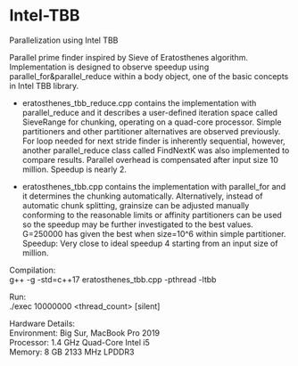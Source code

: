 # Intel-TBB
Parallelization using Intel TBB  <br />

Parallel prime finder inspired by Sieve of Eratosthenes algorithm.  <br />
Implementation is designed to observe speedup using parallel_for&parallel_reduce within a body object, one of the basic concepts in Intel TBB library.  <br />
- eratosthenes_tbb_reduce.cpp contains the implementation with parallel_reduce and it describes a user-defined iteration space called SieveRange for chunking, operating on a quad-core processor. Simple partitioners and other partitioner alternatives are observed previously. For loop needed for next stride finder is inherently sequential, however, another parallel_reduce class called FindNextK was also implemented to compare results. Parallel overhead is compensated after input size 10 million. Speedup is nearly 2. <br />

- eratosthenes_tbb.cpp contains the implementation with parallel_for and it determines the chunking automatically. Alternatively, instead of automatic chunk splitting, grainsize can be adjusted manually conforming to the reasonable limits or affinity partitioners can be used so the speedup may be further investigated to the best values. G=250000 has given the best when size=10^6 within simple partitioner. Speedup: Very close to ideal speedup 4 starting from an input size of million. <br />


Compilation: <br />
g++ -g -std=c++17 eratosthenes_tbb.cpp -pthread -ltbb <br />

Run:  <br />
./exec 10000000 <thread_count> [silent]  <br />

Hardware Details: <br />
Environment: Big Sur, MacBook Pro 2019  <br />
Processor: 1.4 GHz Quad-Core Intel i5  <br />
Memory: 8 GB 2133 MHz LPDDR3 <br />







